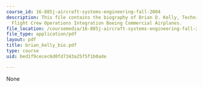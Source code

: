 ```yaml
---
course_id: 16-885j-aircraft-systems-engineering-fall-2004
description: This file contains the biography of Brian D. Kelly, Technical Fellow,
  Flight Crew Operations Integration Boeing Commercial Airplanes.
file_location: /coursemedia/16-885j-aircraft-systems-engineering-fall-2004/bed1f9cecec6d0fd7343a25f5f1b0ade_brian_kelly_bio.pdf
file_type: application/pdf
layout: pdf
title: brian_kelly_bio.pdf
type: course
uid: bed1f9cecec6d0fd7343a25f5f1b0ade

---
```

None